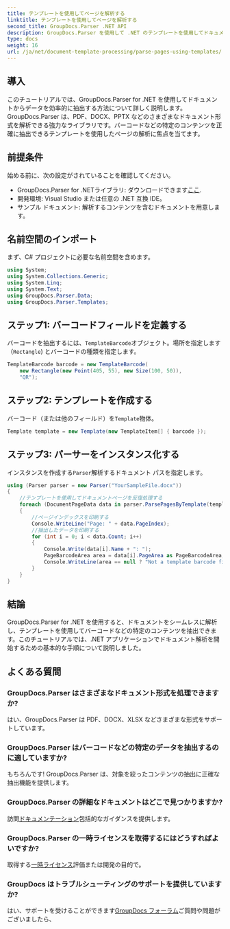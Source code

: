```yaml
---
title: テンプレートを使用してページを解析する
linktitle: テンプレートを使用してページを解析する
second_title: GroupDocs.Parser .NET API
description: GroupDocs.Parser を使用して .NET のテンプレートを使用してドキュメント ページを解析する方法を学びます。アプリケーションに合わせて特定のコンテンツを効率的に抽出します。
type: docs
weight: 16
url: /ja/net/document-template-processing/parse-pages-using-templates/
---
```

## 導入
このチュートリアルでは、GroupDocs.Parser for .NET を使用してドキュメントからデータを効率的に抽出する方法について詳しく説明します。GroupDocs.Parser は、PDF、DOCX、PPTX などのさまざまなドキュメント形式を解析できる強力なライブラリです。バーコードなどの特定のコンテンツを正確に抽出できるテンプレートを使用したページの解析に焦点を当てます。
## 前提条件
始める前に、次の設定がされていることを確認してください。
-  GroupDocs.Parser for .NETライブラリ: ダウンロードできます[ここ](https://releases.groupdocs.com/parser/net/).
- 開発環境: Visual Studio または任意の .NET 互換 IDE。
- サンプル ドキュメント: 解析するコンテンツを含むドキュメントを用意します。

## 名前空間のインポート
まず、C# プロジェクトに必要な名前空間を含めます。
```csharp
using System;
using System.Collections.Generic;
using System.Linq;
using System.Text;
using GroupDocs.Parser.Data;
using GroupDocs.Parser.Templates;
```
## ステップ1: バーコードフィールドを定義する
バーコードを抽出するには、`TemplateBarcode`オブジェクト。場所を指定します（`Rectangle`) とバーコードの種類を指定します。
```csharp
TemplateBarcode barcode = new TemplateBarcode(
    new Rectangle(new Point(405, 55), new Size(100, 50)),
    "QR");
```
## ステップ2: テンプレートを作成する
バーコード（または他のフィールド）を`Template`物体。
```csharp
Template template = new Template(new TemplateItem[] { barcode });
```
## ステップ3: パーサーをインスタンス化する
インスタンスを作成する`Parser`解析するドキュメント パスを指定します。
```csharp
using (Parser parser = new Parser("YourSampleFile.docx"))
{
    //テンプレートを使用してドキュメントページを反復処理する
    foreach (DocumentPageData data in parser.ParsePagesByTemplate(template))
    {
        //ページインデックスを印刷する
        Console.WriteLine("Page: " + data.PageIndex);
        //抽出したデータを印刷する
        for (int i = 0; i < data.Count; i++)
        {
            Console.Write(data[i].Name + ": ");
            PageBarcodeArea area = data[i].PageArea as PageBarcodeArea;
            Console.WriteLine(area == null ? "Not a template barcode field" : area.Value);
        }
    }
}
```

## 結論
GroupDocs.Parser for .NET を使用すると、ドキュメントをシームレスに解析し、テンプレートを使用してバーコードなどの特定のコンテンツを抽出できます。このチュートリアルでは、.NET アプリケーションでドキュメント解析を開始するための基本的な手順について説明しました。

## よくある質問
### GroupDocs.Parser はさまざまなドキュメント形式を処理できますか?
はい、GroupDocs.Parser は PDF、DOCX、XLSX などさまざまな形式をサポートしています。
### GroupDocs.Parser はバーコードなどの特定のデータを抽出するのに適していますか?
もちろんです! GroupDocs.Parser は、対象を絞ったコンテンツの抽出に正確な抽出機能を提供します。
### GroupDocs.Parser の詳細なドキュメントはどこで見つかりますか?
訪問[ドキュメンテーション](https://reference.groupdocs.com/parser/net/)包括的なガイダンスを提供します。
### GroupDocs.Parser の一時ライセンスを取得するにはどうすればよいですか?
取得する[一時ライセンス](https://purchase.groupdocs.com/temporary-license/)評価または開発の目的で。
### GroupDocs はトラブルシューティングのサポートを提供していますか?
はい、サポートを受けることができます[GroupDocs フォーラム](https://forum.groupdocs.com/c/parser/17)ご質問や問題がございましたら、